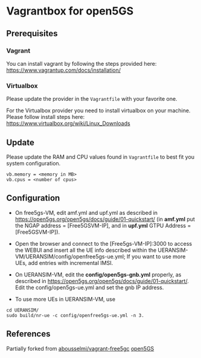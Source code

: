 # Vagrantbox for open5GS

## Prerequisites

### Vagrant

You can install vagrant by following the steps provided here: https://www.vagrantup.com/docs/installation/

### Virtualbox

Please update the provider in the `Vagrantfile` with your favorite one.

For the Virtualbox provider you need to install virtualbox on your machine. Please follow install steps here: https://www.virtualbox.org/wiki/Linux_Downloads


## Update

Please update the RAM and CPU values found in `Vagrantfile` to best fit you system configuration.

```console
vb.memory = <memory in MB>
vb.cpus = <number of cpus>
```

## Configuration

* On free5gs-VM, edit amf.yml and upf.yml as described in https://open5gs.org/open5gs/docs/guide/01-quickstart/ (in **amf.yml** put the NGAP address = [Free5GSVM-IP], and in **upf.yml** GTPU Address = [Free5GSVM-IP]).


* Open the browser and connect to the [Free5gs-VM-IP]:3000 to access the WEBUI and insert all the UE info described within the UERANSIM-VM/UERANSIM/config/openfree5gs-ue.yml; If you want to use more UEs, add entries with incremental IMSI.


* On UERANSIM-VM, edit the **config/open5gs-gnb.yml** properly, as described in https://open5gs.org/open5gs/docs/guide/01-quickstart/. Edit the config/open5gs-ue.yml and set the gnb IP address.
* To use more UEs in UERANSIM-VM, use 
```console
cd UERANSIM/
sudo build/nr-ue -c config/openfree5gs-ue.yml -n 3.
```

## References
Partially forked from [abousselmi/vagrant-free5gc](https://github.com/abousselmi/vagrant-free5gc)
[open5GS](https://github.com/open5gs/open5gs)
